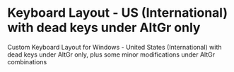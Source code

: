 # Keyboard Layout - US (International) with dead keys under AltGr only
Custom Keyboard Layout for Windows - United States (International) with dead keys under AltGr only, plus some minor modifications under AltGr combinations
